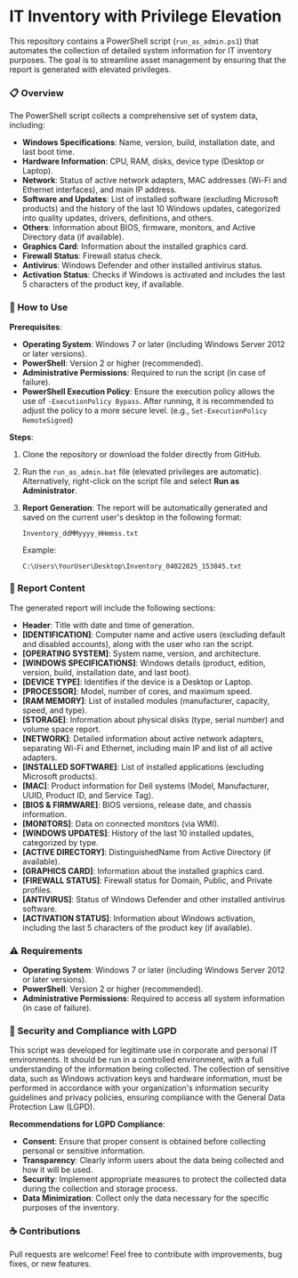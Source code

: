 # IT Inventory with Privilege Elevation

This repository contains a PowerShell script (`run_as_admin.ps1`) that automates the collection of detailed system information for IT inventory purposes. The goal is to streamline asset management by ensuring that the report is generated with elevated privileges.

### 📋 Overview

The PowerShell script collects a comprehensive set of system data, including:

- **Windows Specifications**: Name, version, build, installation date, and last boot time.
- **Hardware Information**: CPU, RAM, disks, device type (Desktop or Laptop).
- **Network**: Status of active network adapters, MAC addresses (Wi-Fi and Ethernet interfaces), and main IP address.
- **Software and Updates**: List of installed software (excluding Microsoft products) and the history of the last 10 Windows updates, categorized into quality updates, drivers, definitions, and others.
- **Others**: Information about BIOS, firmware, monitors, and Active Directory data (if available).
- **Graphics Card**: Information about the installed graphics card.
- **Firewall Status**: Firewall status check.
- **Antivirus**: Windows Defender and other installed antivirus status.
- **Activation Status**: Checks if Windows is activated and includes the last 5 characters of the product key, if available.

### 🚀 How to Use

**Prerequisites**:

- **Operating System**: Windows 7 or later (including Windows Server 2012 or later versions).
- **PowerShell**: Version 2 or higher (recommended).
- **Administrative Permissions**: Required to run the script (in case of failure).
- **PowerShell Execution Policy**: Ensure the execution policy allows the use of `-ExecutionPolicy Bypass`. After running, it is recommended to adjust the policy to a more secure level.  (e.g., `Set-ExecutionPolicy RemoteSigned`)

**Steps**:

1. Clone the repository or download the folder directly from GitHub.
2. Run the `run_as_admin.bat` file (elevated privileges are automatic). Alternatively, right-click on the script file and select **Run as Administrator**.
3. **Report Generation**: The report will be automatically generated and saved on the current user's desktop in the following format:

   `Inventory_ddMMyyyy_HHmmss.txt`

   Example:

   `C:\Users\YourUser\Desktop\Inventory_04022025_153045.txt`

### 📂 Report Content

The generated report will include the following sections:

- **Header**: Title with date and time of generation.
- **[IDENTIFICATION]**: Computer name and active users (excluding default and disabled accounts), along with the user who ran the script.
- **[OPERATING SYSTEM]**: System name, version, and architecture.
- **[WINDOWS SPECIFICATIONS]**: Windows details (product, edition, version, build, installation date, and last boot).
- **[DEVICE TYPE]**: Identifies if the device is a Desktop or Laptop.
- **[PROCESSOR]**: Model, number of cores, and maximum speed.
- **[RAM MEMORY]**: List of installed modules (manufacturer, capacity, speed, and type).
- **[STORAGE]**: Information about physical disks (type, serial number) and volume space report.
- **[NETWORK]**: Detailed information about active network adapters, separating Wi-Fi and Ethernet, including main IP and list of all active adapters.
- **[INSTALLED SOFTWARE]**: List of installed applications (excluding Microsoft products).
- **[MAC]**: Product information for Dell systems (Model, Manufacturer, UUID, Product ID, and Service Tag).
- **[BIOS & FIRMWARE]**: BIOS versions, release date, and chassis information.
- **[MONITORS]**: Data on connected monitors (via WMI).
- **[WINDOWS UPDATES]**: History of the last 10 installed updates, categorized by type.
- **[ACTIVE DIRECTORY]**: DistinguishedName from Active Directory (if available).
- **[GRAPHICS CARD]**: Information about the installed graphics card.
- **[FIREWALL STATUS]**: Firewall status for Domain, Public, and Private profiles.
- **[ANTIVIRUS]**: Status of Windows Defender and other installed antivirus software.
- **[ACTIVATION STATUS]**: Information about Windows activation, including the last 5 characters of the product key (if available).

### ⚠️ Requirements

- **Operating System**: Windows 7 or later (including Windows Server 2012 or later versions).
- **PowerShell**: Version 2 or higher (recommended).
- **Administrative Permissions**: Required to access all system information (in case of failure).

### 🔐 Security and Compliance with LGPD

This script was developed for legitimate use in corporate and personal IT environments. It should be run in a controlled environment, with a full understanding of the information being collected. The collection of sensitive data, such as Windows activation keys and hardware information, must be performed in accordance with your organization's information security guidelines and privacy policies, ensuring compliance with the General Data Protection Law (LGPD).

**Recommendations for LGPD Compliance**:

- **Consent**: Ensure that proper consent is obtained before collecting personal or sensitive information.
- **Transparency**: Clearly inform users about the data being collected and how it will be used.
- **Security**: Implement appropriate measures to protect the collected data during the collection and storage process.
- **Data Minimization**: Collect only the data necessary for the specific purposes of the inventory.

### ☕ Contributions

Pull requests are welcome! Feel free to contribute with improvements, bug fixes, or new features.
